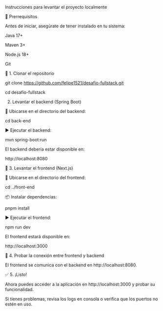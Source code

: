 Instrucciones para levantar el proyecto localmente

📌 Prerrequisitos

Antes de iniciar, asegúrate de tener instalado en tu sistema:

Java 17+

Maven 3+

Node.js 18+

Git

🚀 1. Clonar el repositorio

git clone https://github.com/felipe1521/desafio-fullstack.git

cd desafio-fullstack

2. Levantar el backend (Spring Boot)

📂 Ubicarse en el directorio del backend:

cd back-end

▶️ Ejecutar el backend:

mvn spring-boot:run

El backend debería estar disponible en:

http://localhost:8080

🎨 3. Levantar el frontend (Next.js)

📂 Ubicarse en el directorio del frontend:

cd ../front-end

📦 Instalar dependencias:

pnpm install

▶️ Ejecutar el frontend:

npm run dev

El frontend estará disponible en:

http://localhost:3000

🔗 4. Probar la conexión entre frontend y backend

El frontend se comunica con el backend en http://localhost:8080.

✅ 5. ¡Listo!

Ahora puedes acceder a la aplicación en http://localhost:3000 y probar su funcionalidad.

Si tienes problemas, revisa los logs en consola o verifica que los puertos no estén en uso.
